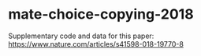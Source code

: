 # mate-choice-copying-2018
Supplementary code and data for this paper: https://www.nature.com/articles/s41598-018-19770-8
